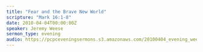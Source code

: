 ```yaml
---
title: "Fear and the Brave New World"
scripture: "Mark 16:1-8"
date: 2010-04-04T00:00:00Z
speaker: Jeremy Weese
sermon_type: evening
audio: https://pcpceveningsermons.s3.amazonaws.com/20100404_evening_weese.mp3 
---
```



